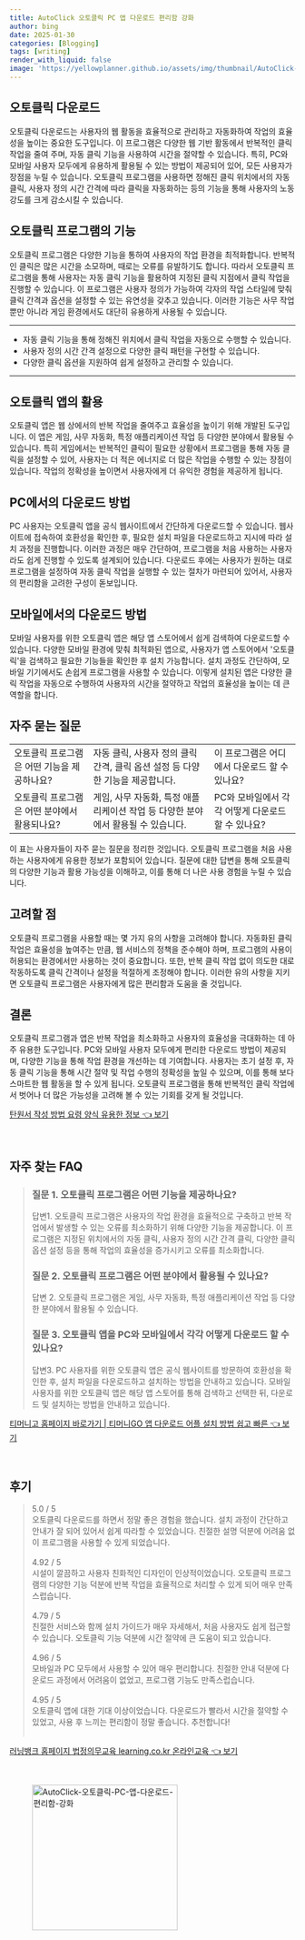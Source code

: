 ```yaml
---
title: AutoClick 오토클릭 PC 앱 다운로드 편리함 강화
author: bing
date: 2025-01-30
categories: [Blogging]
tags: [writing]
render_with_liquid: false
image: 'https://yellowplanner.github.io/assets/img/thumbnail/AutoClick-오토클릭-PC-앱-다운로드-편리함-강화.webp'
---
```



<h2 id='오토클릭 다운로드'>오토클릭 다운로드</h2>

<p>오토클릭 다운로드는 사용자의 웹 활동을 효율적으로 관리하고 자동화하여 작업의 효율성을 높이는 중요한 도구입니다. 이 프로그램은 다양한 웹 기반 활동에서 반복적인 클릭 작업을 줄여 주며, 자동 클릭 기능을 사용하여 시간을 절약할 수 있습니다. 특히, PC와 모바일 사용자 모두에게 유용하게 활용될 수 있는 방법이 제공되어 있어, 모든 사용자가 장점을 누릴 수 있습니다. 오토클릭 프로그램을 사용하면 정해진 클릭 위치에서의 자동 클릭, 사용자 정의 시간 간격에 따라 클릭을 자동화하는 등의 기능을 통해 사용자의 노동 강도를 크게 감소시킬 수 있습니다.</p>

<h2 id='오토클릭 프로그램의 기능'>오토클릭 프로그램의 기능</h2>

<p>오토클릭 프로그램은 다양한 기능을 통하여 사용자의 작업 환경을 최적화합니다. 반복적인 클릭은 많은 시간을 소모하며, 때로는 오류를 유발하기도 합니다. 따라서 오토클릭 프로그램을 통해 사용자는 자동 클릭 기능을 활용하여 지정된 클릭 지점에서 클릭 작업을 진행할 수 있습니다. 이 프로그램은 사용자 정의가 가능하여 각자의 작업 스타일에 맞춰 클릭 간격과 옵션을 설정할 수 있는 유연성을 갖추고 있습니다. 이러한 기능은 사무 작업뿐만 아니라 게임 환경에서도 대단히 유용하게 사용될 수 있습니다.</p>

<hr />

<ul>
    <li>자동 클릭 기능을 통해 정해진 위치에서 클릭 작업을 자동으로 수행할 수 있습니다.</li>
    <li>사용자 정의 시간 간격 설정으로 다양한 클릭 패턴을 구현할 수 있습니다.</li>
    <li>다양한 클릭 옵션을 지원하여 쉽게 설정하고 관리할 수 있습니다.</li>
</ul>

<hr />

<h2 id='오토클릭 앱의 활용'>오토클릭 앱의 활용</h2>

<p>오토클릭 앱은 웹 상에서의 반복 작업을 줄여주고 효율성을 높이기 위해 개발된 도구입니다. 이 앱은 게임, 사무 자동화, 특정 애플리케이션 작업 등 다양한 분야에서 활용될 수 있습니다. 특히 게임에서는 반복적인 클릭이 필요한 상황에서 프로그램을 통해 자동 클릭을 설정할 수 있어, 사용자는 더 적은 에너지로 더 많은 작업을 수행할 수 있는 장점이 있습니다. 작업의 정확성을 높이면서 사용자에게 더 유익한 경험을 제공하게 됩니다.</p>

<h2 id='PC에서의 다운로드 방법'>PC에서의 다운로드 방법</h2>

<p>PC 사용자는 오토클릭 앱을 공식 웹사이트에서 간단하게 다운로드할 수 있습니다. 웹사이트에 접속하여 호환성을 확인한 후, 필요한 설치 파일을 다운로드하고 지시에 따라 설치 과정을 진행합니다. 이러한 과정은 매우 간단하여, 프로그램을 처음 사용하는 사용자라도 쉽게 진행할 수 있도록 설계되어 있습니다. 다운로드 후에는 사용자가 원하는 대로 프로그램을 설정하여 자동 클릭 작업을 실행할 수 있는 절차가 마련되어 있어서, 사용자의 편리함을 고려한 구성이 돋보입니다.</p>

<h2 id='모바일에서의 다운로드 방법'>모바일에서의 다운로드 방법</h2>

<p>모바일 사용자를 위한 오토클릭 앱은 해당 앱 스토어에서 쉽게 검색하여 다운로드할 수 있습니다. 다양한 모바일 환경에 맞춰 최적화된 앱으로, 사용자가 앱 스토어에서 '오토클릭'을 검색하고 필요한 기능들을 확인한 후 설치 가능합니다. 설치 과정도 간단하여, 모바일 기기에서도 손쉽게 프로그램을 사용할 수 있습니다. 이렇게 설치된 앱은 다양한 클릭 작업을 자동으로 수행하여 사용자의 시간을 절약하고 작업의 효율성을 높이는 데 큰 역할을 합니다.</p>

<h2 id='자주 묻는 질문'>자주 묻는 질문</h2>

<table>
    <tr>
        <td>오토클릭 프로그램은 어떤 기능을 제공하나요?</td>
        <td>자동 클릭, 사용자 정의 클릭 간격, 클릭 옵션 설정 등 다양한 기능을 제공합니다.</td>
        <td>이 프로그램은 어디에서 다운로드 할 수 있나요?</td>
    </tr>
    <tr>
        <td>오토클릭 프로그램은 어떤 분야에서 활용되나요?</td>
        <td>게임, 사무 자동화, 특정 애플리케이션 작업 등 다양한 분야에서 활용될 수 있습니다.</td>
        <td>PC와 모바일에서 각각 어떻게 다운로드 할 수 있나요?</td>
    </tr>
</table>

<p>이 표는 사용자들이 자주 묻는 질문을 정리한 것입니다. 오토클릭 프로그램을 처음 사용하는 사용자에게 유용한 정보가 포함되어 있습니다. 질문에 대한 답변을 통해 오토클릭의 다양한 기능과 활용 가능성을 이해하고, 이를 통해 더 나은 사용 경험을 누릴 수 있습니다.</p>

<h2 id='고려할 점'>고려할 점</h2>

<p>오토클릭 프로그램을 사용할 때는 몇 가지 유의 사항을 고려해야 합니다. 자동화된 클릭 작업은 효율성을 높여주는 만큼, 웹 서비스의 정책을 준수해야 하며, 프로그램의 사용이 허용되는 환경에서만 사용하는 것이 중요합니다. 또한, 반복 클릭 작업 없이 의도한 대로 작동하도록 클릭 간격이나 설정을 적절하게 조정해야 합니다. 이러한 유의 사항을 지키면 오토클릭 프로그램은 사용자에게 많은 편리함과 도움을 줄 것입니다.</p>

<h2 id='결론'>결론</h2>

<p>오토클릭 프로그램과 앱은 반복 작업을 최소화하고 사용자의 효율성을 극대화하는 데 아주 유용한 도구입니다. PC와 모바일 사용자 모두에게 편리한 다운로드 방법이 제공되며, 다양한 기능을 통해 작업 환경을 개선하는 데 기여합니다. 사용자는 초기 설정 후, 자동 클릭 기능을 통해 시간 절약 및 작업 수행의 정확성을 높일 수 있으며, 이를 통해 보다 스마트한 웹 활동을 할 수 있게 됩니다. 오토클릭 프로그램을 통해 반복적인 클릭 작업에서 벗어나 더 많은 가능성을 고려해 볼 수 있는 기회를 갖게 될 것입니다.</p>


<p><a class="click-button" title="탄원서 작성 방법 요령 양식 유용한 정보" href="https://yellowplanner.github.io/posts/%ED%83%84%EC%9B%90%EC%84%9C-%EC%9E%91%EC%84%B1-%EB%B0%A9%EB%B2%95-%EC%9A%94%EB%A0%B9-%EC%96%91%EC%8B%9D-%EC%9C%A0%EC%9A%A9%ED%95%9C-%EC%A0%95%EB%B3%B4/" rel="dofollow">탄원서 작성 방법 요령 양식 유용한 정보 👈 보기</a></p><br>
<h2 id='자주_찾는_FAQ'>자주 찾는 FAQ</h2>
<div itemscope="" itemtype="https://schema.org/FAQPage"> 
<blockquote> 
<div itemscope="" itemprop="mainEntity" itemtype="https://schema.org/Question"> 
<h3 itemprop="name">질문 1. 오토클릭 프로그램은 어떤 기능을 제공하나요?</h3> 
<div itemscope="" itemprop="acceptedAnswer" itemtype="https://schema.org/Answer"> 
<span itemprop="text"> 
<p>답변1. 오토클릭 프로그램은 사용자의 작업 환경을 효율적으로 구축하고 반복 작업에서 발생할 수 있는 오류를 최소화하기 위해 다양한 기능을 제공합니다. 이 프로그램은 지정된 위치에서의 자동 클릭, 사용자 정의 시간 간격 클릭, 다양한 클릭 옵션 설정 등을 통해 작업의 효율성을 증가시키고 오류를 최소화합니다.</p> 
</span> 
</div> 
</div> 

<div itemscope="" itemprop="mainEntity" itemtype="https://schema.org/Question"> 
<h3 itemprop="name">질문 2. 오토클릭 프로그램은 어떤 분야에서 활용될 수 있나요?</h3> 
<div itemscope="" itemprop="acceptedAnswer" itemtype="https://schema.org/Answer"> 
<span itemprop="text"> 
<p>답변 2. 오토클릭 프로그램은 게임, 사무 자동화, 특정 애플리케이션 작업 등 다양한 분야에서 활용될 수 있습니다.</p> 
</span> 
</div> 
</div> 

<div itemscope="" itemprop="mainEntity" itemtype="https://schema.org/Question"> 
<h3 itemprop="name">질문 3. 오토클릭 앱을 PC와 모바일에서 각각 어떻게 다운로드 할 수 있나요?</h3> 
<div itemscope="" itemprop="acceptedAnswer" itemtype="https://schema.org/Answer"> 
<span itemprop="text"> 
<p>답변3. PC 사용자를 위한 오토클릭 앱은 공식 웹사이트를 방문하여 호환성을 확인한 후, 설치 파일을 다운로드하고 설치하는 방법을 안내하고 있습니다. 모바일 사용자를 위한 오토클릭 앱은 해당 앱 스토어를 통해 검색하고 선택한 뒤, 다운로드 및 설치하는 방법을 안내하고 있습니다.</p> 
</span> 
</div> 
</div> 

</blockquote> 
</div>
<p><a class="click-button" title="티머니고 홈페이지 바로가기 | 티머니GO 앱 다운로드 어플 설치 방법 쉽고 빠른" href="https://yellowplanner.github.io/posts/%ED%8B%B0%EB%A8%B8%EB%8B%88%EA%B3%A0-%ED%99%88%ED%8E%98%EC%9D%B4%EC%A7%80-%EB%B0%94%EB%A1%9C%EA%B0%80%EA%B8%B0-%ED%8B%B0%EB%A8%B8%EB%8B%88GO-%EC%95%B1-%EB%8B%A4%EC%9A%B4%EB%A1%9C%EB%93%9C-%EC%96%B4%ED%94%8C-%EC%84%A4%EC%B9%98-%EB%B0%A9%EB%B2%95-%EC%89%BD%EA%B3%A0-%EB%B9%A0%EB%A5%B8/" rel="dofollow">티머니고 홈페이지 바로가기 | 티머니GO 앱 다운로드 어플 설치 방법 쉽고 빠른 👈 보기</a></p><br>
<h2 id='후기'>후기</h2>
<div itemscope itemtype="https://schema.org/Product">
  <blockquote>
  <div itemprop="review" itemscope itemtype="https://schema.org/Review">
      <div itemprop="reviewRating" itemscope itemtype="https://schema.org/Rating"> <span itemprop="ratingValue">5.0</span> / <span itemprop="bestRating">5</span> </div>
      <span itemprop="reviewBody">오토클릭 다운로드를 하면서 정말 좋은 경험을 했습니다. 설치 과정이 간단하고 안내가 잘 되어 있어서 쉽게 따라할 수 있었습니다. 친절한 설명 덕분에 어려움 없이 프로그램을 사용할 수 있게 되었습니다.</span>
  </div>
  <br>
  <div itemprop="review" itemscope itemtype="https://schema.org/Review">
      <div itemprop="reviewRating" itemscope itemtype="https://schema.org/Rating"> <span itemprop="ratingValue">4.92</span> / <span itemprop="bestRating">5</span> </div>
      <span itemprop="reviewBody">시설이 깔끔하고 사용자 친화적인 디자인이 인상적이었습니다. 오토클릭 프로그램의 다양한 기능 덕분에 반복 작업을 효율적으로 처리할 수 있게 되어 매우 만족스럽습니다.</span>
  </div>
  <br>
  <div itemprop="review" itemscope itemtype="https://schema.org/Review">
      <div itemprop="reviewRating" itemscope itemtype="https://schema.org/Rating"> <span itemprop="ratingValue">4.79</span> / <span itemprop="bestRating">5</span> </div>
      <span itemprop="reviewBody">친절한 서비스와 함께 설치 가이드가 매우 자세해서, 처음 사용자도 쉽게 접근할 수 있습니다. 오토클릭 기능 덕분에 시간 절약에 큰 도움이 되고 있습니다.</span>
  </div>
  <br>
  <div itemprop="review" itemscope itemtype="https://schema.org/Review">
      <div itemprop="reviewRating" itemscope itemtype="https://schema.org/Rating"> <span itemprop="ratingValue">4.96</span> / <span itemprop="bestRating">5</span> </div>
      <span itemprop="reviewBody">모바일과 PC 모두에서 사용할 수 있어 매우 편리합니다. 친절한 안내 덕분에 다운로드 과정에서 어려움이 없었고, 프로그램 기능도 만족스럽습니다.</span>
  </div>
  <br>
  <div itemprop="review" itemscope itemtype="https://schema.org/Review">
      <div itemprop="reviewRating" itemscope itemtype="https://schema.org/Rating"> <span itemprop="ratingValue">4.95</span> / <span itemprop="bestRating">5</span> </div>
      <span itemprop="reviewBody">오토클릭 앱에 대한 기대 이상이었습니다. 다운로드가 빨라서 시간을 절약할 수 있었고, 사용 후 느끼는 편리함이 정말 좋습니다. 추천합니다!</span>
  </div>
  <br>
</blockquote>
</div>
<p><a class="click-button" title="러닝뱅크 홈페이지 법정의무교육 learning.co.kr 온라인교육" href="https://yellowplanner.github.io/posts/%EB%9F%AC%EB%8B%9D%EB%B1%85%ED%81%AC-%ED%99%88%ED%8E%98%EC%9D%B4%EC%A7%80-%EB%B2%95%EC%A0%95%EC%9D%98%EB%AC%B4%EA%B5%90%EC%9C%A1-learning.co.kr-%EC%98%A8%EB%9D%BC%EC%9D%B8%EA%B5%90%EC%9C%A1/" rel="dofollow">러닝뱅크 홈페이지 법정의무교육 learning.co.kr 온라인교육 👈 보기</a></p><br>
<figure class="image"><img src="https://yellowplanner.github.io/assets/img/thumbnail/AutoClick-오토클릭-PC-앱-다운로드-편리함-강화.webp" alt="AutoClick-오토클릭-PC-앱-다운로드-편리함-강화" width="256" height="256"></figure>